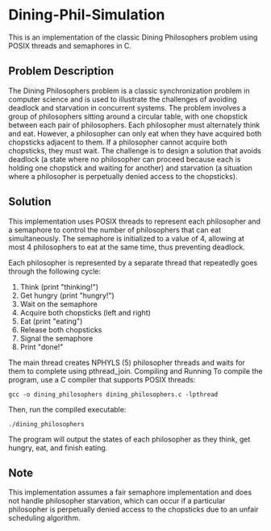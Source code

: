 # Dining-Phil-Simulation

This is an implementation of the classic Dining Philosophers problem using POSIX threads and semaphores in C.

## Problem Description

The Dining Philosophers problem is a classic synchronization problem in computer science and is used to illustrate the challenges of avoiding deadlock and starvation in concurrent systems.
The problem involves a group of philosophers sitting around a circular table, with one chopstick between each pair of philosophers. Each philosopher must alternately think and eat. However, a philosopher can only eat when they have acquired both chopsticks adjacent to them. If a philosopher cannot acquire both chopsticks, they must wait.
The challenge is to design a solution that avoids deadlock (a state where no philosopher can proceed because each is holding one chopstick and waiting for another) and starvation (a situation where a philosopher is perpetually denied access to the chopsticks).

## Solution

This implementation uses POSIX threads to represent each philosopher and a semaphore to control the number of philosophers that can eat simultaneously. The semaphore is initialized to a value of 4, allowing at most 4 philosophers to eat at the same time, thus preventing deadlock.

Each philosopher is represented by a separate thread that repeatedly goes through the following cycle:

1. Think (print "thinking!")
2. Get hungry (print "hungry!")
3. Wait on the semaphore
4. Acquire both chopsticks (left and right)
5. Eat (print "eating")
6. Release both chopsticks
7. Signal the semaphore
8. Print "done!"

The main thread creates NPHYLS (5) philosopher threads and waits for them to complete using pthread_join.
Compiling and Running
To compile the program, use a C compiler that supports POSIX threads:

    gcc -o dining_philosophers dining_philosophers.c -lpthread

Then, run the compiled executable:

    ./dining_philosophers

The program will output the states of each philosopher as they think, get hungry, eat, and finish eating.

## Note

This implementation assumes a fair semaphore implementation and does not handle philosopher starvation, which can occur if a particular philosopher is perpetually denied access to the chopsticks due to an unfair scheduling algorithm.
